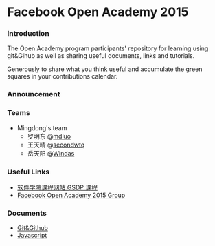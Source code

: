 # Facebook Open Academy 2015

### Introduction

The Open Academy program participants' repository for learning using git&Gihub as well as sharing useful documents, links and tutorials.

Generously to share what you think useful and accumulate the green squares in your contributions calendar.

### Announcement

### Teams

* Mingdong's team
  * 罗明东 @[mdluo](https://github.com/mdluo)
  * 王天晴 @[secondwtq](https://github.com/secondwtq)
  * 岳天阳 @[Windas](https://github.com/Windas)

### Useful Links

* [软件学院课程网站 GSDP 课程](http://swjx.scu.edu.cn/moodle/course/view.php?id=6322)
* [Facebook Open Academy 2015 Group](https://www.facebook.com/groups/1382084198753265/)

### Documents

* [Git&Github](https://github.com/scuol/open-academy-2015/blob/master/document/git.md)
* [Javascript](https://github.com/scuol/open-academy-2015/blob/master/document/javascript.md)
